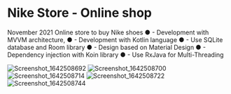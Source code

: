 # Nike Store - Online shop
November 2021
Online store to buy Nike shoes
●	- Development with MVVM architecture,
●	- Development with Kotlin language
●	- Use SQLite database and Room library
●	- Design based on Material Design
●	- Dependency injection with Koin library
●	- Use RxJava for Multi-Threading



![Screenshot_1642508692](https://user-images.githubusercontent.com/84223517/151668075-b5b96b11-3ddc-4cce-bcd5-09a95e5d6cf7.png)
![Screenshot_1642508700](https://user-images.githubusercontent.com/84223517/151668076-ceab7304-5fe8-4ed9-a90f-17de4e7bd30b.png)
![Screenshot_1642508714](https://user-images.githubusercontent.com/84223517/151668078-8420ca6e-7a31-4ef5-9f3e-9a1b4648833f.png)
![Screenshot_1642508722](https://user-images.githubusercontent.com/84223517/151668080-68673e38-dab0-467b-882b-33e6dec942c8.png)
![Screenshot_1642508744](https://user-images.githubusercontent.com/84223517/151668082-36211467-4848-460d-8167-2e5b7cfd37f0.png)
